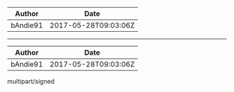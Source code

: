 Author | Date
--- | ---
bAndie91 | 2017-05-28T09:03:06Z



---

Author | Date
--- | ---
bAndie91 | 2017-05-28T09:03:06Z

multipart/signed
